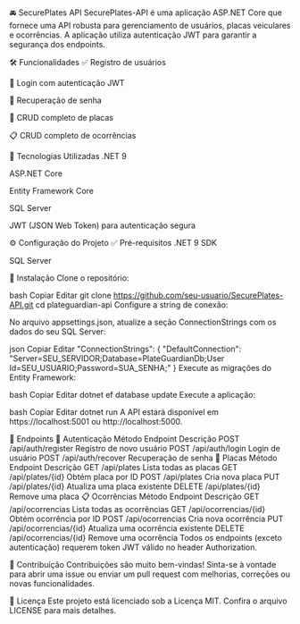 🚘 SecurePlates API
SecurePlates-API é uma aplicação ASP.NET Core que fornece uma API robusta para gerenciamento de usuários, placas veiculares e ocorrências. A aplicação utiliza autenticação JWT para garantir a segurança dos endpoints.

🛠️ Funcionalidades
✅ Registro de usuários

🔐 Login com autenticação JWT

🔁 Recuperação de senha

🚗 CRUD completo de placas

📋 CRUD completo de ocorrências

🧰 Tecnologias Utilizadas
.NET 9

ASP.NET Core

Entity Framework Core

SQL Server

JWT (JSON Web Token) para autenticação segura

⚙️ Configuração do Projeto
✅ Pré-requisitos
.NET 9 SDK

SQL Server

🚀 Instalação
Clone o repositório:

bash
Copiar
Editar
git clone https://github.com/seu-usuario/SecurePlates-API.git
cd plateguardian-api
Configure a string de conexão:

No arquivo appsettings.json, atualize a seção ConnectionStrings com os dados do seu SQL Server:

json
Copiar
Editar
"ConnectionStrings": {
  "DefaultConnection": "Server=SEU_SERVIDOR;Database=PlateGuardianDb;User Id=SEU_USUARIO;Password=SUA_SENHA;"
}
Execute as migrações do Entity Framework:

bash
Copiar
Editar
dotnet ef database update
Execute a aplicação:

bash
Copiar
Editar
dotnet run
A API estará disponível em https://localhost:5001 ou http://localhost:5000.

📌 Endpoints
🔐 Autenticação
Método	Endpoint	Descrição
POST	/api/auth/register	Registro de novo usuário
POST	/api/auth/login	Login de usuário
POST	/api/auth/recover	Recuperação de senha
🚗 Placas
Método	Endpoint	Descrição
GET	/api/plates	Lista todas as placas
GET	/api/plates/{id}	Obtém placa por ID
POST	/api/plates	Cria nova placa
PUT	/api/plates/{id}	Atualiza uma placa existente
DELETE	/api/plates/{id}	Remove uma placa
📋 Ocorrências
Método	Endpoint	Descrição
GET	/api/ocorrencias	Lista todas as ocorrências
GET	/api/ocorrencias/{id}	Obtém ocorrência por ID
POST	/api/ocorrencias	Cria nova ocorrência
PUT	/api/ocorrencias/{id}	Atualiza uma ocorrência existente
DELETE	/api/ocorrencias/{id}	Remove uma ocorrência
Todos os endpoints (exceto autenticação) requerem token JWT válido no header Authorization.

🤝 Contribuição
Contribuições são muito bem-vindas!
Sinta-se à vontade para abrir uma issue ou enviar um pull request com melhorias, correções ou novas funcionalidades.

📄 Licença
Este projeto está licenciado sob a Licença MIT.
Confira o arquivo LICENSE para mais detalhes.

